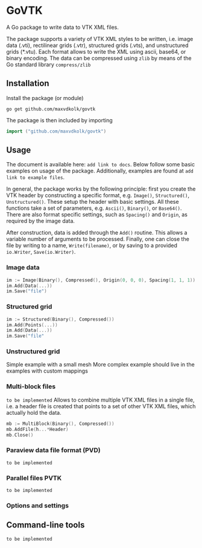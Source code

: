 # GoVTK
A Go package to write data to VTK XML files. 

The package supports a variety of VTK XML styles to be written, 
i.e. image data (.vti), rectilinear grids (.vtr), structured grids (.vts), and unstructured grids (*.vtu). 
Each format allows to write the XML using ascii, base64, or binary encoding. The 
data can be compressed using ```zlib``` by means of the Go standard library ```compress/zlib```

## Installation
Install the package (or module) 
```
go get github.com/maxvdkolk/govtk
```
The package is then included by importing  
```go 
import ("github.com/maxvdkolk/govtk")
```

## Usage
The document is available here: ```add link to docs```. 
Below follow some basic examples on usage of the package. Additionally,
examples are found at ```add link to example files```. 

In general, the package works by the following principle: first you create 
the VTK header by constructing a specific format, e.g. ```Image()```, 
```Structured()```, ```Unstructured()```. These setup the header with 
basic settings. All these functions take a set of parameters, e.g. 
```Ascii()```, ```Binary()```, or ```Base64()```. There are also 
format specific settings, such as ```Spacing()``` and ```Origin```, as
required by the image data. 

After construction, data is added through the ```Add()``` routine. This
allows a variable number of arguments to be processed. Finally, one can
close the file by writing to a name, ```Write(filename)```, or by 
saving to a provided ```io.Writer```, ```Save(io.Writer)```. 

### Image data 
```go 
im := Image(Binary(), Compressed(), Origin(0, 0, 0), Spacing(1, 1, 1))
im.Add(Data(...))
im.Save("file")
```

### Structured grid
```go
im := Structured(Binary(), Compressed()) 
im.Add(Points(...))
im.Add(Data(...))
im.Save("file" 
```

### Unstructured grid 
Simple example with a small mesh 
More complex example should live in the examples with custom mappings 


### Multi-block files 
```to be implemented```
Allows to combine multiple VTK XML files in a single file, i.e. a 
header file is created that points to a set of other VTK XML files, 
which actually hold the data. 

```go
mb := MultiBlock(Binary(), Compressed()) 
mb.AddFile(h...*Header) 
mb.Close()
```

### Paraview data file format (PVD)
```to be implemented```

### Parallel files PVTK
```to be implemented```

### Options and settings 

## Command-line tools 
```to be implemented``` 


